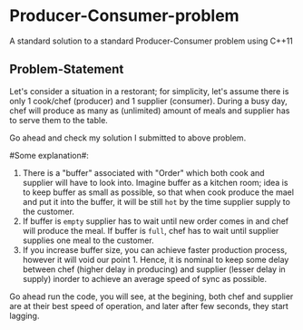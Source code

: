 # Producer-Consumer-problem
A standard solution to a standard Producer-Consumer problem using C++11 

## Problem-Statement
Let's consider a situation in a restorant; for simplicity, let's assume there is only 1 cook/chef (producer) and 1 supplier (consumer). During a busy day, chef will produce as many as (unlimited) amount of meals and supplier has to serve them to the table. 

Go ahead and check my solution I submitted to above problem.

#Some explanation#:
1. There is a "buffer" associated with "Order" which both cook and supplier will have to look into. Imagine buffer as a kitchen room; idea is to keep buffer as small as possible, so that when cook produce the mael and put it into the buffer, it will be still `hot` by the time supplier supply to the customer.
2. If buffer is `empty` supplier has to wait until new order comes in and chef will produce the meal. If buffer is `full`, chef has to wait until supplier supplies one meal to the customer.
3. If you increase buffer size, you can achieve faster production process, however it will void our point 1. Hence, it is nominal to keep some delay between chef (higher delay in producing) and supplier (lesser delay in supply) inorder to achieve an average speed of sync as possible.

Go ahead run the code, you will see, at the begining, both chef and supplier are at their best speed of operation, and later after few seconds, they start lagging.
